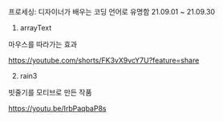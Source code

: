 프로세싱: 디자이너가 배우는 코딩 언어로 유명함
21.09.01 ~ 21.09.30

1) arrayText

마우스를 따라가는 효과

https://youtube.com/shorts/FK3vX9vcY7U?feature=share

2) rain3

빗줄기를 모티브로 만든 작품

https://youtu.be/IrbPaqbaP8s



